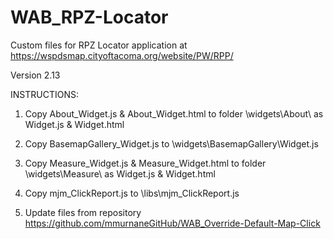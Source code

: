 # WAB_RPZ-Locator
Custom files for RPZ Locator application at https://wspdsmap.cityoftacoma.org/website/PW/RPP/ 

Version 2.13

INSTRUCTIONS:

1. Copy About_Widget.js & About_Widget.html to folder \widgets\About\ as Widget.js & Widget.html

2. Copy BasemapGallery_Widget.js to \widgets\BasemapGallery\Widget.js

3. Copy Measure_Widget.js & Measure_Widget.html to folder \widgets\Measure\ as Widget.js & Widget.html

4. Copy mjm_ClickReport.js to \libs\mjm_ClickReport.js

5. Update files from repository https://github.com/mmurnaneGitHub/WAB_Override-Default-Map-Click
